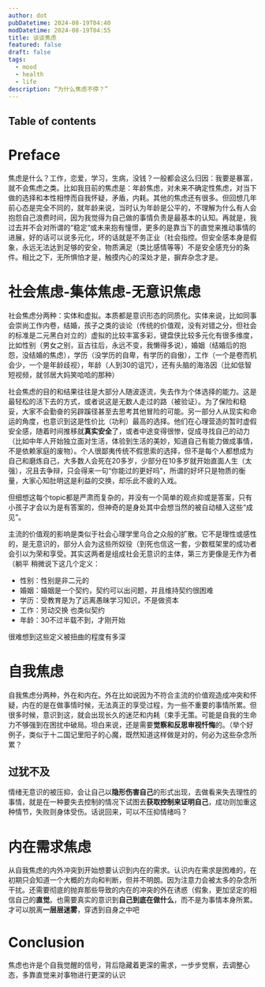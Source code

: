 ```yaml
---
author: dot
pubDatetime: 2024-08-19T04:40 
modDatetime: 2024-08-19T04:55 
title: 谈谈焦虑
featured: false
draft: false
tags:
  - mood
  - health
  - life
description: “为什么焦虑不停？”
---
```

## Table of contents

# Preface

焦虑是什么？工作，恋爱，学习，生病，没钱？一般都会这么归因：我要是暴富，就不会焦虑之类。比如我目前的焦虑是：年龄焦虑，对未来不确定性焦虑，对当下做的选择和本性相悖而自我怀疑，矛盾，内耗。其他的焦虑还有很多。但回想几年前心态是完全不同的，就年龄来说，当时认为年龄是公平的，不理解为什么有人会抱怨自己浪费时间，因为我觉得为自己做的事情负责是最基本的认知。再就是，我过去并不会对所谓的“稳定“或未来抱有憧憬，更多的是靠当下的直觉来推动事情的进展，好的话可以说多元化，坏的话就是不务正业（社会指控。但安全感本身是假象，永远无法达到足够的安全，物质满足（类比感情等等）不是安全感充分的条件。相比之下，无所惧怕才是，触摸内心的深处才是，摒弃杂念才是。

# 社会焦虑-集体焦虑-无意识焦虑

社会焦虑分两种：实体和虚拟。本质都是意识形态的同质化。实体来说，比如同事会崇尚工作内卷，结婚，孩子之类的谈论（传统的价值观，没有对错之分，但社会的标准是二元黑白对立的）虚拟的比较丰富多彩，键盘侠比较多元化有很多维度，比如性别（男女之别，亘古往后，永远不变，我懒得多说），婚姻（结婚后的抱怨，没结婚的焦虑），学历（没学历的自卑，有学历的自傲），工作（一个是卷而机会少，一个是年龄歧视），年龄（人到30的诅咒），还有头脑的海洛因（比如低智短视频，就邻居大妈笑哈哈的那种）

社会焦虑的目的和结果往往是大部分人随波逐流，失去作为个体选择的能力。这是最轻松的活下去的方式，或者说这是无数人走过的路（被验证）。为了保险和稳妥，大家不会勤奋的另辟蹊径甚至去思考其他冒险的可能。另一部分人从现实和命运的角度，也意识到这是性价比（功利）最高的选择。他们在心理营造的暂时虚假安全感，随着时间推移就**真实安全**了，或者中途变得很惨，促成寻找自己的动力（比如中年人开始独立面对生活，体验到生活的美妙，知道自己有能力做成事情，不是依赖家庭的废物）。个人很鄙夷传统不假思索的选择，但不是每个人都想成为自己和磨炼自己，大多数人会死在20多岁，少部分在10多岁就开始直面人生（太强），况且去争辩，只会得来一句“你能过的更好吗”，所谓的好坏只是物质的衡量，大家心知肚明这是利益的交换，却乐此不疲的入戏。

但细想这每个topic都是严肃而复杂的，并没有一个简单的观点抑或是答案，只有小孩子才会以为是有答案的，但神奇的是身处其中会想当然的被自动植入这些“成见”。

主流的价值观的影响是类似于社会心理学里乌合之众般的扩散。它不是理性或感性的，是无意识的，部分人会为这些所奴役（到死也信这一套，少数框架里的成功者会引以为荣和享受。其实这两者是组成社会无意识的主体，第三方更像是无作为者（躺平
稍微说下这几个定义：

- 性别：性别是非二元的
- 婚姻：婚姻是一个契约，契约可以出问题，并且维持契约很困难
- 学历：受教育是为了远离愚昧学习知识，不是做资本
- 工作：劳动交换 也类似契约
- 年龄：30不过半载不到，才刚开始

很难想到这些定义被扭曲的程度有多深

# 自我焦虑

自我焦虑分两种，外在和内在。外在比如说因为不符合主流的价值观造成冲突和怀疑，内在的是在做事情时候，无法真正的享受过程，为一些不重要的事情所累。但很多时候，意识到这，就会出现长久的迷茫和内耗（束手无策。可能是自我的生命力不够强到在困扰中破局。坦白来说，还是需要**觉察和反思审视忏悔**的。（举个好例子，类似于十二国记里阳子的心魔，既然知道这样做是对的，何必为这些杂念所累？

## 过犹不及

情绪无意识的被压抑，会让自己以**隐形伤害自己**的形式出现，去做看来失去理性的事情，就是在一种要失去控制的情况下试图去**获取控制来证明自己**，成功则加重这种情节，失败则身体受伤。话说回来，可以不压抑情绪吗？

# 内在需求焦虑

从自我焦虑的内外冲突到开始想要认识到内在的需求。认识内在需求是困难的，在初期只会知道一个大概的方向和判断，但并不明朗。因为注意力会被太多的杂念所干扰。还需要彻底的抛弃那些导致的内在的冲突的外在诱惑（假象，更加坚定的相信自己的**直觉**。也需要真实的意识到**自己到底在做什么**，而不是为事情本身所累。才可以脱离**一层层迷雾**，穿透到自身之中吧

# Conclusion
焦虑也许是个自我觉醒的信号，背后隐藏着更深的需求，一步步觉察，去调整心态，多靠直觉来对事物进行更深的认识 